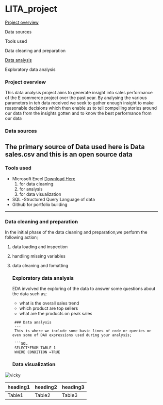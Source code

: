 # LITA_project

[Project overview](#project-overview)

Data sources

Tools used

Data cleaning and preparation

[Data analysis](#data-analysis)

Exploratory data analysis

### Project overview
This data analysis project aims to generate insight into sales performance of the E commerce project over the past year. By analysing 
the various parameters in teh data received we seek to gather enough insight to make reasonable decisions which then enable us to tell compelling stories around
our data from the insights gotten and to know the best performance from our data



### Data sources
The primary source of Data used here is Data sales.csv and this is an open source data
---
### Tools used
- Microsoft Excel [Download Here](https://www.microsoft.com)
   1. for data cleaning
   2. for analysis
   3. for data visualization
- SQL -Structured Query Language of data
- Github for portfolio building
---
### Data cleaning and preparation
In the initial phase of the data cleaning and preparation,we perform the following action;
1. data loading and inspection
2. handling missing variables
3. data cleaning and fomatting

   ### Exploratory data analysis
   EDA involved the exploring of the data to answer some questions about the data such as;
   - what is the overall sales trend
   - which product are top sellers
   - what are the products on peak sales
    ```
     ### Data analysis
     ---
     This is where we include some basic lines of code or queries or even some of DAX expressions used during your analysis;

     ```SQL
     SELECT*FROM TABLE 1
     WHERE CONDITION =TRUE
     ```
    ### Data visualization


![vicky](https://github.com/user-attachments/assets/848fb12c-c66e-4745-839c-b8e15e47d294)



   
   |heading1|heading2|heading3|
   |-------|---------|--------|
   |Table1|Table2|Table3|


   
